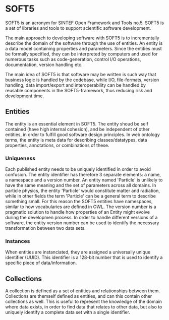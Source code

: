 # SOFT5

SOFT5 is an acronym for SINTEF Open Framework and Tools no.5. SOFT5 is
a set of libraries and tools to support scientific software
development. 

The main approach to developing software with SOFT5 is to
incrementally describe the domain of the software through the use of
entities. An entity is a data model containing properties and
parameters. Since the entities must be formally specified, they can be
interpreted by computers and used for numerous tasks such as
code-generation, control I/O operations, documentation, version
handling etc.

The main idea of SOFT5 is that software may be written is such way
that business logic is handled by the codebase, while I/O,
file-formats, version handling, data import/export and
interoperability can be handled by reusable components in the
SOFT5-framework, thus reducing risk and development time. 



## Entities
The entity is an essential element in SOFT5. The entity shoud be self
contained (have high internal cohesion), and be independent of other
entities, in order to fulfill good software design principles. In web
ontology terms, the entity is meta data for describing
classes/datatypes, data properties, annotations, or combinations of
these. 

### Uniqueness
Each published entity needs to be uniquely identified in order to
avoid confusion. The entity identifier has therefore 3 separate
elements: a name, a namespace and a version number. An entity named
'Particle' is unlikely to have the same meaning and the set of
parameters across all domains. In particle physics, the entity
'Particle' would constitute matter and radiation, while in other
fields the term 'Particle' can be a general term to describe something
small. For this reason the SOFT5 entities have namespaces, similar to
how vocabularies are defined in OWL. The version number is a pragmatic
solution to handle how properties of an Entity might evolve during the
developmen process. In order to handle different versions of a
software, the entity version number can be used to identify the
necessary transformation between two data sets.

### Instances
When entities are instanciated, they are assigned a universally unique
identifier (UUID). This identifier is a 128-bit number that is used to
identify a specific piece of data/information.


## Collections
A collection is defined as a set of entities and relationships between
them. Collections are themself defined as entities, and can this
contain other collections as well. This is useful to represent the
knowledge of the domain where data exists, in order to find data that
relates to other data, but also to uniquely identify a complete data
set with a single identifier.

